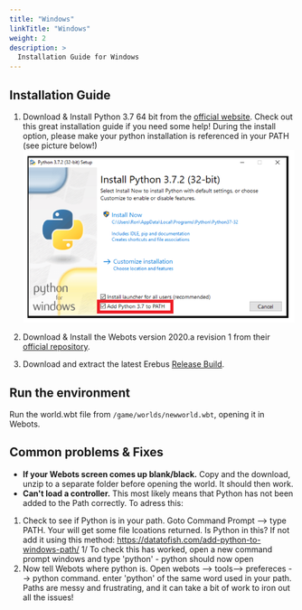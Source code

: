 ```yaml
---
title: "Windows"
linkTitle: "Windows"
weight: 2
description: >
  Installation Guide for Windows
---
```


## Installation Guide
1. Download & Install Python 3.7 64 bit from the [official website](https://www.python.org/ftp/python/3.7.8/python-3.7.8-amd64.exe). Check out this great installation guide if you need some help! During the install option, please make your python installation is referenced in your PATH (see picture below!)
![](python-path.png)

1. Download & Install the Webots version 2020.a revision 1 from their [official repository](https://github.com/cyberbotics/webots/releases/download/R2020a-rev1/webots-R2020a-rev1_setup.exe).

1. Download and extract the latest Erebus [Release Build](https://github.com/Shadow149/RescueMaze/releases).

## Run the environment
Run the world.wbt file from `/game/worlds/newworld.wbt`, opening it in Webots.

## Common problems & Fixes
* **If your Webots screen comes up blank/black.** Copy and the download, unzip to a separate folder before opening the world. It should then work.
* **Can't load a controller.** This most likely means that Python has not been added to the Path correctly. To adress this:

1. Check to see if Python is in your path. Goto Command Prompt --> type PATH. Your will get some file lcoations returned. Is Python in this? If not add it using this method: https://datatofish.com/add-python-to-windows-path/
1/ To check this has worked, open a new command prompt windows and type 'python' - python should now open
1. Now tell Webots where python is. Open webots --> tools--> prefereces --> python command. enter 'python' of the same word used in your path.
Paths are messy and frustrating, and it can take a bit of work to iron out all the issues!

